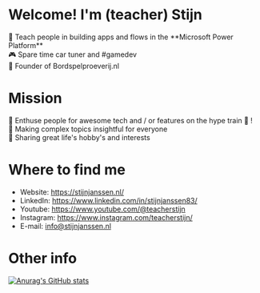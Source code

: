 # Welcome! I'm (teacher) Stijn<br>
<p>
🤯 Teach people in building apps and flows in the **Microsoft Power Platform**<br>
🎮 Spare time car tuner and #gamedev<br>
🎯 Founder of Bordspelproeverij.nl<br>
</p>
  
# Mission<br>
<p>
🌟 Enthuse people for awesome tech and / or features on the hype train 🎢 !<br>
🧬 Making complex topics insightful for everyone<br>
👥 Sharing great life's hobby's and interests<br>
</p>
  
# Where to find me<br>
- Website: https://stijnjanssen.nl/
- LinkedIn: https://www.linkedin.com/in/stijnjanssen83/
- Youtube: https://www.youtube.com/@teacherstijn
- Instagram: https://www.instagram.com/teacherstijn/
- E-mail: info@stijnjanssen.nl

# Other info<br>
[![Anurag's GitHub stats](https://github-readme-stats.vercel.app/api?username=teacherStijn)](https://github.com/anuraghazra/github-readme-stats)

